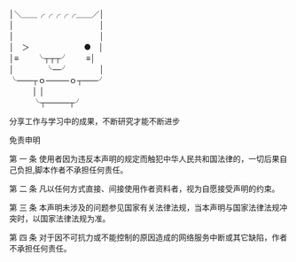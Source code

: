 │＼＿＿╭╭╭╭╭＿＿／│  
│　　　　　　　　　　　│  
│　　　　　　　　　　　│  
│　＞　　　　　　　●　│  
│≡　　  ╰┬┬┬╯　　 ≡│  
│　　　　╰—╯　　　　│  
╰——┬ｏ———ｏ┬——╯  
　　　│       │  
　　　╰┬———┬╯ 


分享工作与学习中的成果，不断研究才能不断进步

免责申明

第 一 条 使用者因为违反本声明的规定而触犯中华人民共和国法律的，一切后果自己负担,脚本作者不承担任何责任。

第 二 条 凡以任何方式直接、间接使用作者资料者，视为自愿接受声明的约束。

第 三 条 本声明未涉及的问题参见国家有关法律法规，当本声明与国家法律法规冲突时，以国家法律法规为准。

第 四 条 对于因不可抗力或不能控制的原因造成的网络服务中断或其它缺陷，作者不承担任何责任。
